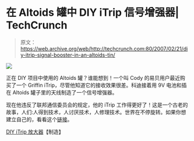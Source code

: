 # 在 Altoids 罐中 DIY iTrip 信号增强器| TechCrunch

> 原文：<https://web.archive.org/web/http://techcrunch.com:80/2007/02/21/diy-itrip-signal-booster-in-an-altoids-tin/>

![](img/30054a98517ccdd56269d5cc9555248a.png)

正在 DIY 项目中使用的 Altoids 罐？谁能想到！一个叫 Cody 的易贝用户最近购买了一个 Griffin iTrip，尽管他知道它的接收效果很差。科迪接着用 9V 电池和插在 Altoids 罐子里的天线制造了一个信号增强器。

现在他违反了联邦通信委员会的规定，他的 iTrip 工作得更好了！这是一个古老的故事，人们:人得到技术，人讨厌技术，人修理技术。世界在不停旋转。如果你想建立自己的，看看这个[链接](https://web.archive.org/web/20140430185141/http://www.binaryelysium.com/itrip_amp/)。

[DIY iTrip 放大器](https://web.archive.org/web/20140430185141/http://www.makezine.com/blog/archive/2007/02/diy_itrip_ampli.html?CMP=OTC-0D6B48984890)【制造】
